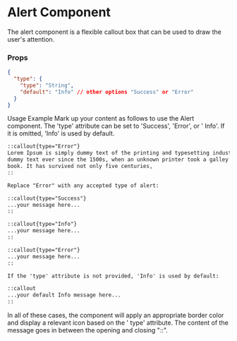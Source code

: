 # Alert Component

The alert component is a flexible callout box that can be used to draw the user's attention.

### Props

```json
{
  "type": {
    "type": "String",
    "default": "Info" // other options "Success" or "Error"
  }
}
```

Usage Example
Mark up your content as follows to use the Alert component. The 'type' attribute can be set to 'Success', 'Error', or '
Info'. If it is omitted, 'Info' is used by default.

```markdown
::callout{type="Error"}
Lorem Ipsum is simply dummy text of the printing and typesetting industry. Lorem Ipsum has been the industry's standard
dummy text ever since the 1500s, when an unknown printer took a galley of type and scrambled it to make a type specimen
book. It has survived not only five centuries,
::

Replace "Error" with any accepted type of alert:

::callout{type="Success"}
...your message here...
::

::callout{type="Info"}
...your message here...
::

::callout{type="Error"}
...your message here...
::

If the 'type' attribute is not provided, 'Info' is used by default:

::callout
...your default Info message here...
::
```

In all of these cases, the component will apply an appropriate border color and display a relevant icon based on the '
type' attribute. The content of the message goes in between the opening and closing "::".
